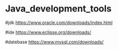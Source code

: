 # Java_development_tools

#jdk
https://www.oracle.com/downloads/index.html

#ide
https://www.eclipse.org/downloads/

#datebase
https://www.mysql.com/downloads/
